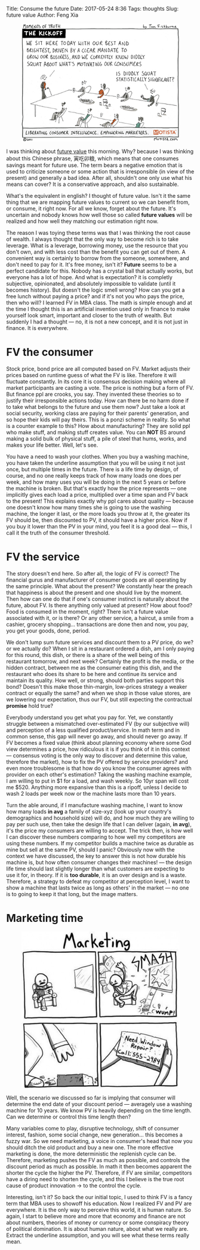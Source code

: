 Title: Consume the future
Date: 2017-05-24 8:36
Tags: thoughts
Slug: future value
Author: Feng Xia

<figure class="col l6 m6 s12">
  <img src="images/funny/kickoff.jpg"/>
</figure>

I was thinking about [future value][1] this morning. Why? because I
was thinking about this Chinese phrase, 寅吃卯粮, which means that one
consumes savings meant for future use. The term bears a negative
emotion that is used to criticize someone or some action that is
irresponsible (in view of the present) and generally a bad idea. After
all, shouldn't one only use what his means can cover? It is a
conservative approach, and also sustainable.

What's the equivalent in
english? I thought of future value. Isn't it the same thing that we
are mapping future values to current so we can benefit from, or
consume, it right now. For all we know, forget about the future. It's
uncertain and nobody knows how well those so called **future values**
will be realized and how well they matching our estimation right now.

[1]: https://en.wikipedia.org/wiki/Future_value

The reason I was toying these terms was that I was thinking the <span
class="myhighlight">root cause of wealth</span>. I always thought that
the only way to become rich is to take leverage. What is a leverage,
borrowing money, use the resource that you don't own, and with less
cost than the benefit you can get out of them. A convenient way is
certainly to borrow from the someone, somewhere, and don't need to pay
for it. It's free money, isn't it?  **Future** seems to be a perfect
candidate for this. Nobody has a crystal ball that actually works, but
everyone has a lot of hope. And what is expectation? it is completly
subjective, opinionated, and absolutely impossible to validate (until
it becomes history).  But doesn't the logic smell wrong?  How can you
get a free lunch without paying a price? and if it's not you who pays
the price, then who will? I learned FV in MBA class. The math is
simple enough and at the time I thought this is an artificial
invention used only in finance to make yourself look smart, important
and closer to the truth of wealth. But suddenly I had a thought
&mdash; no, it is not a new concept, and it is not just in finance. It
is everywhere.

# FV the consumer

Stock price, bond price are all computed based on FV. Market adjusts
their prices based on runtime guess of what the FV is like. Therefore
it will fluctuate constantly. In its core it is consensus decision
making where all market participants are casting a vote.  The price
is nothing but a form of FV. But finance ppl are crooks, you say. They
invented these theories so to justify their irresponsible actions
today. How can there be no harm done if to take what belongs to the
future and use them now? Just take a look at social security, working
class are paying for their parents' generation, and so hope their kids
will pay theirs. This is a ponzi scheme in reality. So what is a
counter example to this? How about manufacturing? They are solid ppl
who make stuff, and making stuff creates value. You can **NOT** BS around
making a solid bulk of physical stuff, a pile of steel that hums,
works, and makes your life better. Well, let's see. 

You have a need to wash your clothes. When you buy a washing machine,
you have taken the underline assumption that you will be using it not
just once, but multiple times in the future. There is a life time by
design, of course, and no one really keeps track of how many loads one
does per week, and how many uses you will be doing in the next 5 years
or before the machine is broken. But that's exactly how the price
represents &mdash; one implicitly gives each load a price, multiplied
over a time span and FV back to the present! This explains exactly why ppl
cares about quality &mdash; because one doesn't know how many times
she is going to use the washing machine, the longer it last, or the
more loads you throw at it, the greater its FV should be, then
discounted to PV, it should have a higher price. Now if you buy it
lower than the PV in your mind, you feel it is a good deal &mdash;
this, I call it <span class="myhighlight">the truth of the consumer
threshold</span>.

# FV the service

The story doesn't end here. So after all, the logic of FV is correct?
The financial gurus and manufacturer of consumer goods are all
operating by the same principle. What about the present? We constantly
hear the preach that happiness is about the present and one should
live by the moment. Then how can one do that if one's consumer
instinct is naturally about the future, about FV. Is there anything
only valued at present? How about food? Food is consumed in the
moment, right? There isn't a future value associated with it, or is
there? Or any other service, a haircut, a smile from a cashier,
grocery shopping... transactions are done then and now, you pay, you
get your goods, done, period.

We don't lump sum future services and discount them to a PV price, do we?
or we actually do? When I sit in a restaurant ordered a dish, am I
only paying for this round, this dish, or there is a share of the well
being of this restaurant tomorrow, and next week? Certainly the profit
is the media, or the hidden contract, between me as the consumer
eating this dish, and the restaurant who does its share to be here and
continue its service and maintain its quality. How well, or strong,
should both parties support this bond? Doesn't this make those
thin-margin, low-prices strategy a weaker contract or equally the
same? and when we shop in those value stores, are we lowering our
expectation, thus our FV, but still expecting the contractual
__promise__ hold true?  

Everybody understand you get what you
pay for. Yet, we constantly struggle between a mismatched
over-estimated FV (by our subjective will) and perception of a less
qualified product/service. In math term and in common sense, this gap
will never go away, and should never go away. If FV becomes a fixed
value (think about planning economy where some God view determines a
price, how ridiculous it is if you think of it in this context &mdash;
consensus voting is the only way to discover and determine this value,
therefore the market), how to fix the PV offered by service providers?
and even more troublesome is that how do you know the consumer agrees
with provider on each other's estimation? Taking the washing machine
example, I am willing to put in $1 for a load, and wash weekly. So
10yr span will cost me $520. Anything more expansive than this is a
ripoff, unless I decide to wash 2 loads per week now or the machine
lasts more than 10 years.

Turn the able around, if I manufacture washing machine, I want to know
how many loads **in avg** a family of size-xyz (look up your country's
demographics and household size) will do, and how much they are
willing to pay per such use, then take the design life that I can
deliver (again, **in avg**), it's the price my consumers are willing
to accept. The trick then, is how well I can discover these numbers
comparing to how well my competitors are using these numbers. If my
competitor builds a machine twice as durable as mine but sell at the
same PV, should I panic? Obviously now with the context we have
discussed, the key to answer this is <span class="myhighlight"> not
how durable his machine is, but how often consumer changes their
machines</span>! &mdash; the design life time should last slightly
longer than what customers are expecting to use it for, in theory. If it is
**too durable**, it is an over design and is a waste. Therefore, a
strategy to defeat my competitor at perception level, I want to show a
machine that lasts twice as long as others' in the market &mdash; no
one is to going to keep it that long, but the image matters.

# Marketing time

<figure class="col l4 m4 s12">
  <img src="images/funny/direct%20marketing.jpg"/>
</figure>


Well, the scenario we discussed so far is implying that consumer will
determine the end date of your discount period &mdash; averagely use a
washing machine for 10 years. We know PV is heavily depending on the
time length. Can we determine or control this time length then?

Many variables come to play, disruptive technology, shift of consumer
interest, fashion, some social change, new generation... this becomes
a fuzzy war. So we need marketing, a voice in consumer's head that now
you should ditch the old product and buy a new one. The more effective
marketing is done, the more deterministic the replenish cycle can
be. Therefore, marketing pushes the FV as much as possible, and
controls the discount period as much as possible. In math it then
becomes apparent the shorter the cycle the higher the PV. Therefore,
if FV are similar, competitors have a diring need to shorten the
cycle, and this I believe is the true root cause of product
innovation &rarr; to the control the cycle. 


Interesting, isn't it? So back the our initial topic, I used to think
FV is a fancy term that MBA uses to showoff his education.  Now I
realized FV and PV are everywhere. It is the only way to perceive this
world, it is human nature. So again, I start to believe more and more
that economy and finance are not about numbers, theories of money or
currency or some conspiracy theory of political domination. It is
about human nature, about what we really are. Extract the underline
assumption, and you will see what these terms really mean.
